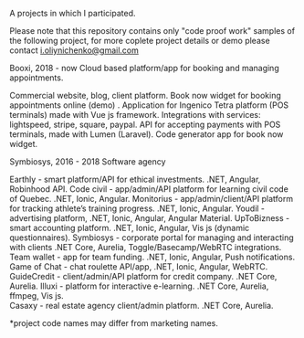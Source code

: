 A projects in which I participated.

Please note that this repository contains only "code proof work" samples of the following project, for more coplete project details or demo please contact i.oliynichenko@gmail.com

Booxi, 2018 - now
Cloud based platform/app for booking and managing appointments.

Commercial website, blog, client platform.
Book now widget for booking appointments online (demo) .
Application for Ingenico Tetra platform (POS terminals) made with Vue js framework.
Integrations with services: lightspeed, stripe, square, paypal.
API for accepting payments with POS terminals, made with Lumen (Laravel).
Code generator app for book now widget.

Symbiosys, 2016 - 2018
Software agency

Earthly  - smart platform/API for ethical investments. .NET, Angular, Robinhood API.
Code civil - app/admin/API platform for learning civil code of Quebec. .NET, Ionic, Angular.
Monitorius - app/admin/client/API platform for tracking athlete’s training progress. .NET, Ionic, Angular.
Youdil - advertising platform, .NET, Ionic, Angular, Angular Material.
UpToBizness - smart accounting platform. .NET, Ionic, Angular, Vis js (dynamic questionnaires).
Symbiosys - corporate portal for managing and interacting with clients .NET Core, Aurelia, Toggle/Basecamp/WebRTC integrations.
Team wallet - app for team funding. .NET, Ionic, Angular, Push notifications.
Game of Chat - chat roulette API/app,   .NET, Ionic, Angular, WebRTC.
GuideCredit - client/admin/API platform for credit company. .NET Core, Aurelia.
Illuxi - platform for interactive e-learning. .NET Core, Aurelia, ffmpeg, Vis js.  
Casaxy - real estate agency client/admin platform. .NET Core, Aurelia.

*project code names may differ from marketing names.
